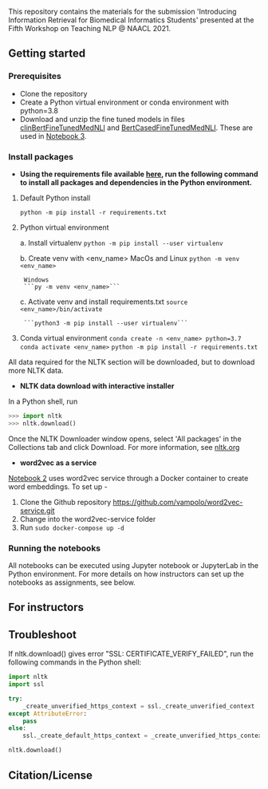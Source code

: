 This repository contains the materials for the submission 'Introducing Information Retrieval for Biomedical Informatics Students' presented at the Fifth Workshop on Teaching NLP @ NAACL 2021.  

## Getting started

### Prerequisites
* Clone the repository
* Create a Python virtual environment or conda environment with python=3.8
* Download and unzip the fine tuned models in files [clinBertFineTunedMedNLI](https://pitt-my.sharepoint.com/:u:/g/personal/rdb20_pitt_edu/ERtr_i2399RAsCayQ1WBfj8BXqs66w3fiHQ67xvG6k_aSw) and [BertCasedFineTunedMedNLI](https://pitt-my.sharepoint.com/:u:/g/personal/rdb20_pitt_edu/ETgDk3QZimNKv3SW5eTWTfIBmDkn_f3LzMUhwHVa4KElsw). These are used in [Notebook 3](https://github.com/dbmi-pitt/bioinf_teachingNLP/blob/master/notebooks/Information%20Retrieval%20-%20NLP%20Part%20III%20BERT.ipynb).

### Install packages
* **Using the requirements file available [here](https://github.com/dbmi-pitt/bioinf_teachingNLP/blob/master/requirements.txt), run the following command to install all packages and dependencies in the Python environment.**

1. Default Python install 

    ```python -m pip install -r requirements.txt```

2. Python virtual environment

    a. Install virtualenv
        ```python -m pip install --user virtualenv```

    b. Create venv with <env_name>
        MacOs and Linux
        ```python -m venv <env_name>```

        Windows
        ```py -m venv <env_name>```

    c. Activate venv and install requirements.txt
        ```source <env_name>/bin/activate```

        ```python3 -m pip install --user virtualenv```

3. Conda virtual environment
    ```conda create -n <env_name> python=3.7```
    ```conda activate <env_name>```
    ```python -m pip install -r requirements.txt```

All data required for the NLTK section will be downloaded, but to download more 
NLTK data. 

* **NLTK data download with interactive installer**

In a Python shell, run

```python
>>> import nltk
>>> nltk.download()
```
Once the NLTK Downloader window opens, select 'All packages' in the Collections tab and click Download. For more information, see [nltk.org](https://www.nltk.org/data.html)

* **word2vec as a service**

[Notebook 2](https://github.com/dbmi-pitt/bioinf_teachingNLP/blob/master/notebooks/Information%20Retrieval%20-%20NLP%20Part%20II%20Word%20Embedding.ipynb) uses word2vec service through a Docker container to create word embeddings. To set up -

1. Clone the Github repository https://github.com/vampolo/word2vec-service.git 
2. Change into the word2vec-service folder 
3. Run ```sudo docker-compose up -d```

### Running the notebooks
All notebooks can be executed using Jupyter notebook or JupyterLab in the Python environment. For more details on how instructors can set up the notebooks as assignments, see below.

## For instructors

## Troubleshoot

If nltk.download() gives error "SSL: CERTIFICATE_VERIFY_FAILED", run the following commands in the Python shell:
```python
import nltk
import ssl

try:
    _create_unverified_https_context = ssl._create_unverified_context
except AttributeError:
    pass
else:
    ssl._create_default_https_context = _create_unverified_https_context

nltk.download()
```

## Citation/License
